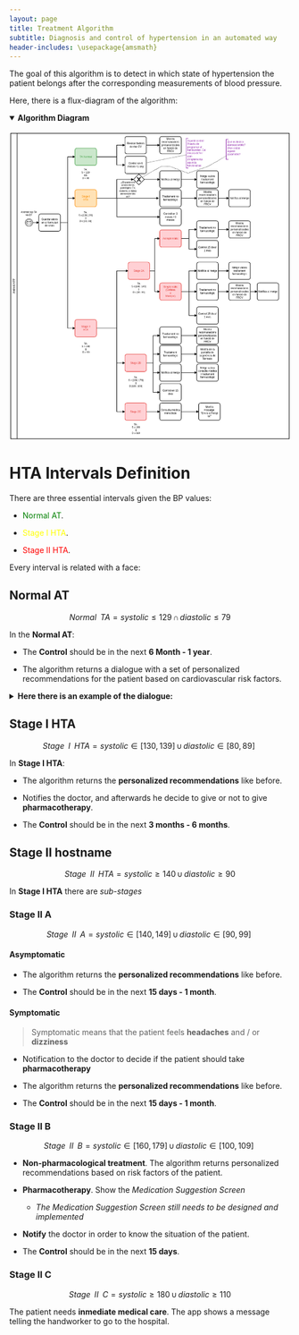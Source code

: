 ```yaml
---
layout: page
title: Treatment Algorithm
subtitle: Diagnosis and control of hypertension in an automated way
header-includes: \usepackage{amsmath}
---
```


The goal of this algorithm is to detect in which state of hypertension the patient belongs after the corresponding measurements of blood pressure.

Here, there is a flux-diagram of the algorithm:

<details open>
<summary><b>Algorithm Diagram</b></summary>
<br>
<img src="/img/algoritme_tractament_Rev3.png" alt="Algorithm Diagram">
</details>

# HTA Intervals Definition


There are three essential intervals given the BP values:

* <span style="color:green">Normal AT</span>.

* <span style="color:yellow">Stage I HTA</span>.

* <span style="color:red">Stage II HTA</span>.

>
Every interval is related with a face:


## Normal AT
>
$$
Normal\,\,\,TA = systolic \leq 129\, \cap \,diastolic\leq 79
$$

In the **Normal AT**:

* The **Control** should be in the next **6 Month - 1 year**.

* The algorithm returns a dialogue with a set of personalized recommendations for the patient based on cardiovascular risk factors.

<details close>
<summary><b>Here there is an example of the dialogue:</b></summary>
<br>
<img src="/img/algoritme_tractament_Rev3.png" alt="Treatment dialogue">
</details>

## Stage I HTA
>
$$
Stage\,\,\,I\,\,\,HTA = systolic \in [130, 139]\, \cup  \,diastolic\in [80, 89]\
$$

In **Stage I HTA**:
  * The algorithm returns the **personalized recommendations** like before.  

  * Notifies the doctor, and afterwards he decide to give or not to give **pharmacotherapy**.  

  * The **Control** should be in the next **3 months - 6 months**.  

## Stage II hostname

>
$$
Stage\,\,\,II\,\,\,HTA = systolic \geq 140\, \cup \,diastolic\geq 90
$$

In **Stage I HTA** there are _sub-stages_

### Stage II A
>
$$
Stage\,\,\,II\,\,\,A = systolic \in [140, 149]\, \cup  \,diastolic\in [90, 99]\
$$

#### Asymptomatic
  * The algorithm returns the **personalized recommendations** like before.  

  * The **Control** should be in the next **15 days - 1 month**.  

#### Symptomatic

> Symptomatic means that the patient feels **headaches** and / or **dizziness**

* Notification to the doctor to decide if the patient should take **pharmacotherapy**

* The algorithm returns the **personalized recommendations** like before.

* The **Control** should be in the next **15 days - 1 month**.  


### Stage II B
>
$$
Stage\,\,\,II\,\,\,B = systolic \in [160, 179]\, \cup  \,diastolic\in [100, 109]\
$$

* **Non-pharmacological treatment**. The algorithm returns personalized recommendations based on risk factors of the patient.

* **Pharmacotherapy**. Show the _Medication Suggestion Screen_  
  * _The Medication Suggestion Screen still needs to be designed and implemented_

* **Notify** the doctor in order to know the situation of the patient.

* The **Control** should be in the next **15 days**.  

### Stage II C
>
$$
Stage\,\,\,II\,\,\,C = systolic \geq 180\, \cup \,diastolic\geq 110
$$

The patient needs **inmediate medical care**. The app shows a message telling the handworker to go to the hospital.

